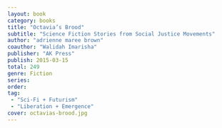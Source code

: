 ```yaml
---
layout: book
category: books
title: "Octavia’s Brood"
subtitle: "Science Fiction Stories from Social Justice Movements"
author: "adrienne maree brown"
coauthor: "Walidah Imarisha"
publisher: "AK Press"
publish: 2015-03-15
total: 249
genre: Fiction
series:
order:
tag: 
 - "Sci-Fi + Futurism"
 - "Liberation + Emergence"
cover: octavias-brood.jpg
---
```




